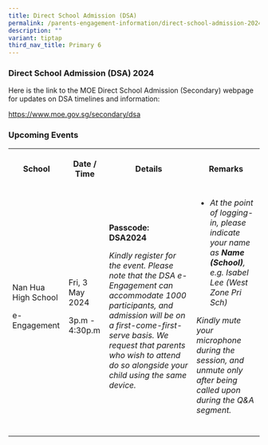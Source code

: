 ```yaml
---
title: Direct School Admission (DSA)
permalink: /parents-engagement-information/direct-school-admission-2024/
description: ""
variant: tiptap
third_nav_title: Primary 6
---
```

<h3>Direct School Admission (DSA) 2024</h3>
<p></p>
<p>Here is the link to the MOE Direct School Admission (Secondary) webpage
for updates on DSA timelines and information:</p>
<p><a href="https://www.moe.gov.sg/secondary/dsa" rel="noopener noreferrer nofollow" target="_blank">https://www.moe.gov.sg/secondary/dsa</a>
</p>
<h3><strong>Upcoming Events</strong></h3>
<table style="minWidth: 100px">
<colgroup>
<col>
<col>
<col>
<col>
</colgroup>
<tbody>
<tr>
<th rowspan="1" colspan="1">
<p>School</p>
</th>
<th rowspan="1" colspan="1">
<p>Date / Time</p>
</th>
<th rowspan="1" colspan="1">
<p>Details</p>
</th>
<th rowspan="1" colspan="1">
<p>Remarks</p>
</th>
</tr>
<tr>
<td rowspan="1" colspan="1">
<p>Nan Hua High School</p>
<p>e-Engagement</p>
</td>
<td rowspan="1" colspan="1">
<p>Fri, 3 May 2024</p>
<p>3p.m - 4:30p.m</p>
</td>
<td rowspan="1" colspan="1">
<p><strong>Passcode: DSA2024</strong>
</p>
<p><em>Kindly register for the event. Please note that the DSA e-Engagement can accommodate 1000 participants, and admission will be on a first-come-first-serve basis. We request that parents who wish to attend do so alongside your child using the same device.</em>
</p>
</td>
<td rowspan="1" colspan="1">
<ul data-tight="true" class="tight">
<li>
<p><em>At the point of logging-in, please indicate your name as </em><strong><em>Name (School)</em></strong><em>, e.g. Isabel Lee (West Zone Pri Sch)</em>
</p>
</li>
</ul>
<p><em>Kindly mute your microphone during the session, and unmute only after being called upon during the Q&amp;A segment.</em>
</p>
</td>
</tr>
<tr>
<td rowspan="1" colspan="1">
<p></p>
</td>
<td rowspan="1" colspan="1">
<p></p>
</td>
<td rowspan="1" colspan="1">
<p></p>
</td>
<td rowspan="1" colspan="1">
<p></p>
</td>
</tr>
</tbody>
</table>
<p></p>